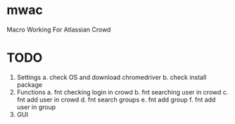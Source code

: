 # mwac
Macro Working For Atlassian Crowd

# TODO
1. Settings
  a. check OS and download chromedriver
  b. check install package
2. Functions
  a. fnt checking login in crowd
  b. fnt searching user in crowd
  c. fnt add user in crowd
  d. fnt search groups
  e. fnt add group
  f. fnt add user in group
3. GUI
